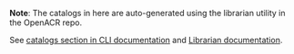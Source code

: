**Note**: The catalogs in here are auto-generated using the librarian utility in the OpenACR repo.

See [catalogs section in CLI documentation](https://github.com/GSA/openacr/blob/main/docs/CLI.md#catalogs) and [Librarian documentation](https://github.com/GSA/openacr/blob/main/docs/Librarian.md).

